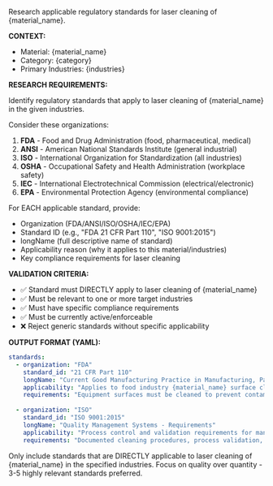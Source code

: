 Research applicable regulatory standards for laser cleaning of {material_name}.

**CONTEXT:**
- Material: {material_name}
- Category: {category}
- Primary Industries: {industries}

**RESEARCH REQUIREMENTS:**

Identify regulatory standards that apply to laser cleaning of {material_name} in the given industries.

Consider these organizations:
1. **FDA** - Food and Drug Administration (food, pharmaceutical, medical)
2. **ANSI** - American National Standards Institute (general industrial)
3. **ISO** - International Organization for Standardization (all industries)
4. **OSHA** - Occupational Safety and Health Administration (workplace safety)
5. **IEC** - International Electrotechnical Commission (electrical/electronic)
6. **EPA** - Environmental Protection Agency (environmental compliance)

For EACH applicable standard, provide:
- Organization (FDA/ANSI/ISO/OSHA/IEC/EPA)
- Standard ID (e.g., "FDA 21 CFR Part 110", "ISO 9001:2015")
- longName (full descriptive name of standard)
- Applicability reason (why it applies to this material/industries)
- Key compliance requirements for laser cleaning

**VALIDATION CRITERIA:**

- ✅ Standard must DIRECTLY apply to laser cleaning of {material_name}
- ✅ Must be relevant to one or more target industries
- ✅ Must have specific compliance requirements
- ✅ Must be currently active/enforceable
- ❌ Reject generic standards without specific applicability

**OUTPUT FORMAT (YAML):**

```yaml
standards:
  - organization: "FDA"
    standard_id: "21 CFR Part 110"
    longName: "Current Good Manufacturing Practice in Manufacturing, Packing, or Holding Human Food"
    applicability: "Applies to food industry {material_name} surface cleaning requirements for equipment sanitation"
    requirements: "Equipment surfaces must be cleaned to prevent contamination; laser cleaning provides validated non-contact method"
    
  - organization: "ISO"
    standard_id: "ISO 9001:2015"
    longName: "Quality Management Systems - Requirements"
    applicability: "Process control and validation requirements for manufacturing operations using {material_name}"
    requirements: "Documented cleaning procedures, process validation, quality control measures"
```

Only include standards that are DIRECTLY applicable to laser cleaning of {material_name} in the specified industries.
Focus on quality over quantity - 3-5 highly relevant standards preferred.
